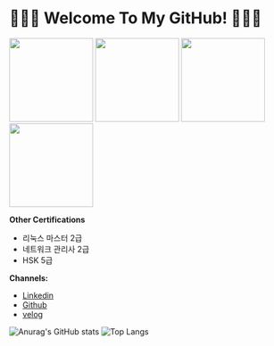 # 🙋🏻‍♂️ Welcome To My GitHub! 🙋🏻‍♂️

<p align="left">
<img src="[http://www.megait.org/images/certificate_it_006_img.png](http://raptor-hw.net/xe/files/attach/images/137/720/126/803083d7ad5cd7979bd1681375a58356.jpg)"                     width="150">
<img src="https://images.credly.com/size/680x680/images/0e284c3f-5164-4b21-8660-0d84737941bc/image.png"        width="150">
<img src="https://images.credly.com/size/680x680/images/b9feab85-1a43-4f6c-99a5-631b88d5461b/image.png" width="150">
<img src="https://images.credly.com/size/680x680/images/8b8ed108-e77d-4396-ac59-2504583b9d54/cka_from_cncfsite__281_29.png" width="150">
</p>

  


**Other Certifications** 
  - 리눅스 마스터 2급 
  - 네트워크 관리사 2급
  - HSK 5급


**Channels:**
  - [Linkedin](https://www.linkedin.com/in/%EC%84%B1%EB%AF%BC-%EC%B5%9C-b870832b2/)
  - [Github](https://github.com/sungmin-choi)
  - [velog](https://velog.io/@sungmin-choi/posts)

![Anurag's GitHub stats](https://github-readme-stats-sand-six-91.vercel.app/api?username=sungmin-choi&show_icons=true&count_private=true&line_height=24&theme=dracula&hide=stars)
![Top Langs](https://github-readme-stats-sand-six-91.vercel.app/api/top-langs/?username=sungmin-choi&layout=compact&theme=dracula)


